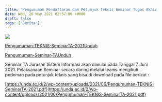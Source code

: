 ```yaml
---
title: 'Pengumuman Pendaftaran dan Petunjuk Teknis Seminar Tugas Akhir Sistem Informasi TA.2020/2021'
date: Wed, 26 May 2021 02:57:00 +0000
draft: false
tags: ['Berita']
---
```


![](https://unda.ac.id/2/wp-content/uploads/2021/06/PETUNJUK-TEKNIS-1024x576.png)

[Pengumuman-TEKNIS-SeminarTA-2021](https://unda.ac.id/2/wp-content/uploads/2021/06/Pengumuman-TEKNIS-SeminarTA-2021.pdf)[Unduh](https://unda.ac.id/2/wp-content/uploads/2021/06/Pengumuman-TEKNIS-SeminarTA-2021.pdf)

[Pengumuman-Seminar-TA](https://unda.ac.id/2/wp-content/uploads/2021/06/Pengumuman-Seminar-TA.pdf)[Unduh](https://unda.ac.id/2/wp-content/uploads/2021/06/Pengumuman-Seminar-TA.pdf)

Seminar TA Jurusan Sistem Informasi akan dimulai pada Tanggal 7 Juni 2021. Pelaksanaan Seminar secara daring melalui teams mengikuti pedoman pada petunjuk teknis yang bisa di download pada file berikut :

[https://unda.ac.id/2/wp-content/uploads/2021/06/Pengumuman-TEKNIS-SeminarTA-2021.pdf](https://unda.ac.id/2/wp-content/uploads/2021/06/Pengumuman-TEKNIS-SeminarTA-2021.pdf)